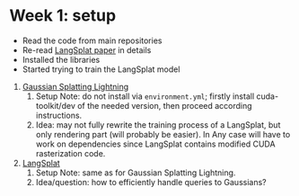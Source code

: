 # Week 1: setup
- Read the code from main repositories
- Re-read [LangSplat paper](https://arxiv.org/pdf/2312.16084) in details
- Installed the libraries
- Started trying to train the LangSplat model
1. [Gaussian Splatting Lightning](https://github.com/yzslab/gaussian-splatting-lightning)
   1. Setup Note: do not install via `environment.yml`; firstly install cuda-toolkit/dev of the needed
   version, then proceed according instructions.
   2. Idea: may not fully rewrite the training process of a LangSplat, but only rendering part (will probably be easier).
   In Any case will have to work on dependencies since LangSplat contains modified CUDA rasterization code.
2. [LangSplat](https://langsplat.github.io)
   1. Setup Note: same as for Gaussian Splatting Lightning.
   2. Idea/question: how to efficiently handle queries to Gaussians?
